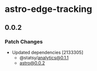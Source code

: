 # astro-edge-tracking

## 0.0.2

### Patch Changes

- Updated dependencies [2133305]
  - @statsy/analytics@0.1.1
  - astro@0.0.2
